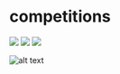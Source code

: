 # competitions

![](http://forthebadge.com/images/badges/made-with-python.svg)
![](http://forthebadge.com/images/badges/built-with-resentment.svg)
![](http://forthebadge.com/badges/gluten-free.svg)

![alt text](https://media.giphy.com/media/UKkes2qN2T70s/giphy.gif)


